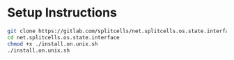 # Setup Instructions

```sh
git clone https://gitlab.com/splitcells/net.splitcells.os.state.interface.git
cd net.splitcells.os.state.interface
chmod +x ./install.on.unix.sh
./install.on.unix.sh
```
